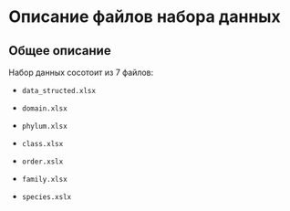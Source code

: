 # Описание файлов набора данных


## Общее описание

Набор данных сосотоит из 7 файлов:

- `data_structed.xlsx`

- `domain.xlsx`

- `phylum.xlsx`

- `class.xlsx`

- `order.xslx`

- `family.xlsx`

- `species.xslx`

